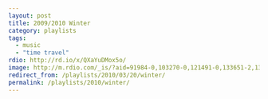 ```yaml
---
layout: post
title: 2009/2010 Winter
category: playlists
tags:
  - music
  - "time travel"
rdio: http://rd.io/x/QXaYuDMox5o/
image: http://m.rdio.com/_is/?aid=91984-0,103270-0,121491-0,133651-2,134316-0,134726-0,156824-0,171899-0,171904-0&w=600&h=600
redirect_from: /playlists/2010/03/20/winter/
permalink: /playlists/2010/winter/
---
```


